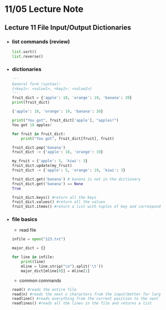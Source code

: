 # 11/05 Lecture Note

## Lecture 11 File Input/Output Dictionaries
+ ### list commands (review)
    ```python
    list.sort()
    list.reverse()
    ```

+ ### dictionaries
    ```python
    '''
    General form (syntax):
    {<key1>: <value1>, <key2>: <value2>}
    '''
    fruit_dict = {'apple': 18, 'orange': 19, 'banana': 20}
    print(fruit_dict)

    {'apple': 18, 'orange': 19, 'banana': 20}
    
    print("You got", fruit_dict['apple'], "apples!")
    You got 18 apples!

    for fruit in fruit_dict:
        print("You got", fruit_dict[fruit], fruit)

    fruit_dict.pop('banana')
    fruit_dict -> {'apple': 18, 'orange': 19}

    my_fruit = {'apple': 5, 'kiwi': 3}
    fruit_dict.update(my_fruit)
    fruit_dict -> {'apple': 5, 'orange': 19, 'kiwi': 3}

    fruit_dict.get('banana') # banana is not in the dictionary
    fruit_dict.get('banana') == None
    True

    fruit_dict.keys() #return all the keys
    fruit_dict.values() #return all the values
    fruit_dict.items() #return a list with tuples of key and corresponding value 
    ```
+ ### file basics
    + read file
    ```python
    infile = open("123.txt")

    major_dict = {}

    for line in infile:
        print(line)
        mline = line.strip("\n").split('\t'))
        major_dict[mline[0]] = mline[1]
    ```
    + common commands
    ```python
    read() #reads the entire file
    read(n) #reads the next n characters from the input(better for large file)
    readline() #reads everything from the current position to the next '\n'
    readlines() #reads all the lines in the file and returns a list
    ```
